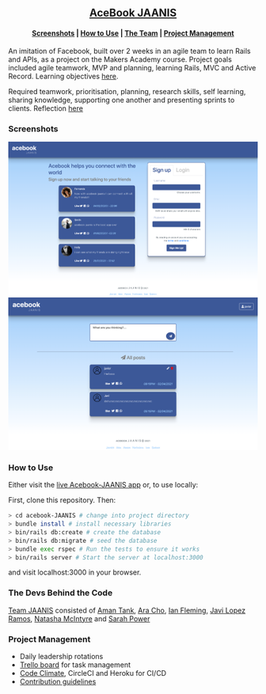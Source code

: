 <h2 align=center><a href="https://acebook-jaanis-natasha.herokuapp.com/">AceBook JAANIS</a></h2>

<h4 align=center><a href="https://github.com/natashamcintyre/acebook-JAANIS#screenshots">Screenshots</a> | <a href="https://github.com/natashamcintyre/acebook-JAANIS#how-to-use">How to Use</a> | <a href="https://github.com/natashamcintyre/acebook-JAANIS#the-devs-behind-the-code">The Team</a> | <a href="https://github.com/natashamcintyre/acebook-JAANIS#project-management">Project Management</a></h4>

An imitation of Facebook, built over 2 weeks in an agile team to learn Rails and APIs, as a project on the Makers Academy course. Project goals included agile teamwork, MVP and planning, learning Rails, MVC and Active Record. Learning objectives [here](https://github.com/makersacademy/course/tree/master/engineering_projects/rails).  

Required teamwork, prioritisation, planning, research skills, self learning, sharing knowledge, supporting one another and presenting sprints to clients. Reflection [here](https://github.com/natashamcintyre/acebook-JAANIS/wiki/Reflection)

### Screenshots
<img src="https://github.com/Acebook-Jaanis/acebook-JAANIS/blob/master/signup-screenshot.png">
<img src="https://github.com/Acebook-Jaanis/acebook-JAANIS/blob/master/posts-screenshot.png">

### How to Use
Either visit the [live Acebook-JAANIS app](https://acebook-jaanis-natasha.herokuapp.com) or, to use locally:

First, clone this repository. Then:

```bash
> cd acebook-JAANIS # change into project directory
> bundle install # install necessary libraries
> bin/rails db:create # create the database
> bin/rails db:migrate # seed the database
> bundle exec rspec # Run the tests to ensure it works
> bin/rails server # Start the server at localhost:3000
```

and visit localhost:3000 in your browser.

### The Devs Behind the Code
[Team JAANIS](https://github.com/Acebook-Jaanis) consisted of [Aman Tank](https://github.com/AmanTank187), [Ara Cho](https://github.com/Aracho1), [Ian Fleming](https://github.com/iantfleming), [Javi Lopez Ramos](https://github.com/xavierloos), [Natasha McIntyre](https://github.com/natashamcintyre) and [Sarah Power](https://github.com/SarahJoniPower)

### Project Management
* Daily leadership rotations  
* [Trello board](https://trello.com/b/mU9Va6vg/team) for task management  
* [Code Climate](https://codeclimate.com/github/Aracho1/acebook-JAANIS), CircleCI and Heroku for CI/CD
* [Contribution guidelines](CONTRIBUTING.md)
